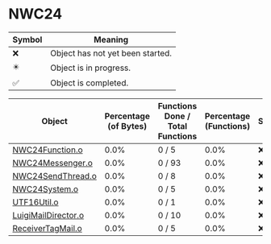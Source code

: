 # NWC24
| Symbol | Meaning 
| ------------- | ------------- 
| :x: | Object has not yet been started. 
| :eight_pointed_black_star: | Object is in progress. 
| :white_check_mark: | Object is completed. 


| Object | Percentage (of Bytes) | Functions Done / Total Functions | Percentage (Functions) | Status 
| ------------- | ------------- | ------------- | ------------- | ------------- 
| [NWC24Function.o](https://github.com/shibbo/Petari/blob/master/docs/lib/NWC24/NWC24Function.md) | 0.0% | 0 / 5 | 0.0% | :x: 
| [NWC24Messenger.o](https://github.com/shibbo/Petari/blob/master/docs/lib/NWC24/NWC24Messenger.md) | 0.0% | 0 / 93 | 0.0% | :x: 
| [NWC24SendThread.o](https://github.com/shibbo/Petari/blob/master/docs/lib/NWC24/NWC24SendThread.md) | 0.0% | 0 / 8 | 0.0% | :x: 
| [NWC24System.o](https://github.com/shibbo/Petari/blob/master/docs/lib/NWC24/NWC24System.md) | 0.0% | 0 / 5 | 0.0% | :x: 
| [UTF16Util.o](https://github.com/shibbo/Petari/blob/master/docs/lib/NWC24/UTF16Util.md) | 0.0% | 0 / 1 | 0.0% | :x: 
| [LuigiMailDirector.o](https://github.com/shibbo/Petari/blob/master/docs/lib/NWC24/LuigiMailDirector.md) | 0.0% | 0 / 10 | 0.0% | :x: 
| [ReceiverTagMail.o](https://github.com/shibbo/Petari/blob/master/docs/lib/NWC24/ReceiverTagMail.md) | 0.0% | 0 / 5 | 0.0% | :x: 
